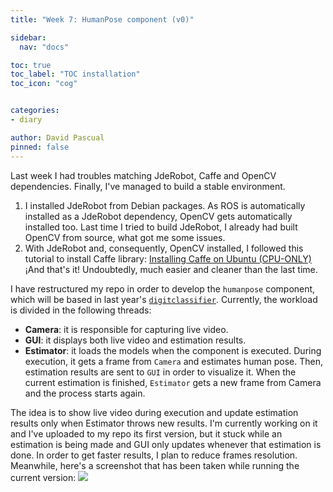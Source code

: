 ```yaml
---
title: "Week 7: HumanPose component (v0)"

sidebar:
  nav: "docs"

toc: true
toc_label: "TOC installation"
toc_icon: "cog"


categories:
- diary

author: David Pascual
pinned: false
---
```


Last week I had troubles matching JdeRobot, Caffe and OpenCV dependencies. Finally, I've managed to build a stable environment.
1. I installed JdeRobot from Debian packages. As ROS is automatically installed as a JdeRobot dependency, OpenCV gets automatically installed too. Last time I tried to build JdeRobot, I already had built OpenCV from source, what got me some issues.
2. With JdeRobot and, consequently, OpenCV installed, I followed this tutorial to install Caffe library: [Installing Caffe on Ubuntu (CPU-ONLY)](https://chunml.github.io/ChunML.github.io/project/Installing-Caffe-CPU-Only/)
¡And that's it! Undoubtedly, much easier and cleaner than the last time.

I have restructured my repo in order to develop the ```humanpose``` component, which will be based in last year's [```digitclassifier```](https://github.com/RoboticsURJC-students/2016-tfg-david-pascual). Currently, the workload is divided in the following threads:
- **Camera**: it is responsible for capturing live video.
- **GUI**: it displays both live video and estimation results.
- **Estimator**: it loads the models when the component is executed. During execution, it gets a frame from ```Camera``` and estimates human pose. Then, estimation results are sent to ```GUI``` in order to visualize it. When the current estimation is finished, ```Estimator``` gets a new frame from Camera and the process starts again.

The idea is to show live video during execution and update estimation results only when Estimator throws new results. I'm currently working on it and I've uploaded to my repo its first version, but it stuck while an estimation is being made and GUI only updates whenever that estimation is done. In order to get faster results, I plan to reduce frames resolution. Meanwhile, here's a screenshot that has been taken while running the current version:
![](assets/images/gui.png)